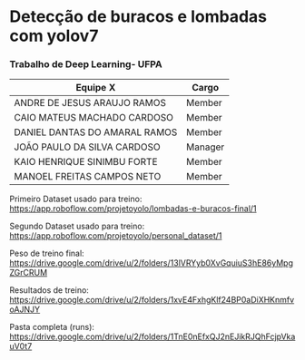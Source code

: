 # Detecção de buracos e lombadas com yolov7

### Trabalho de Deep Learning- UFPA

Equipe X | Cargo
---------|---------
ANDRE DE JESUS ARAUJO RAMOS | Member
CAIO MATEUS MACHADO CARDOSO | Member
DANIEL DANTAS DO AMARAL RAMOS | Member
JOÃO PAULO DA SILVA CARDOSO | Manager
KAIO HENRIQUE SINIMBU FORTE | Member
MANOEL FREITAS CAMPOS NETO | Member

Primeiro Dataset usado para treino: https://app.roboflow.com/projetoyolo/lombadas-e-buracos-final/1

Segundo Dataset usado para treino: https://app.roboflow.com/projetoyolo/personal_dataset/1

Peso de treino final: https://drive.google.com/drive/u/2/folders/13lVRYyb0XvGquiuS3hE86yMpgZGrCRUM

Resultados de treino: https://drive.google.com/drive/u/2/folders/1xvE4FxhgKlf24BP0aDiXHKnmfvoAJNJY

Pasta completa (runs): https://drive.google.com/drive/u/2/folders/1TnE0nEfxQJ2nEJikRJQhFcjpVkauV0t7
